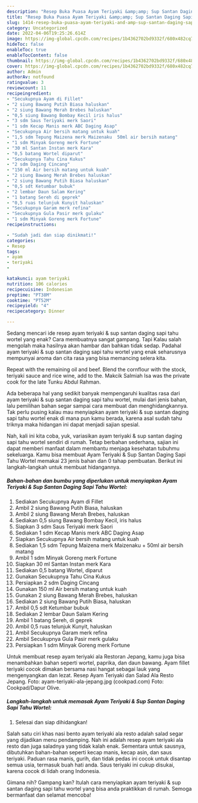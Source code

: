 ```yaml
---
description: "Resep Buka Puasa Ayam Teriyaki &amp;amp; Sup Santan Daging Sapi Tahu WortelMenu Sahur"
title: "Resep Buka Puasa Ayam Teriyaki &amp;amp; Sup Santan Daging Sapi Tahu WortelMenu Sahur"
slug: 1414-resep-buka-puasa-ayam-teriyaki-and-amp-sup-santan-daging-sapi-tahu-wortelmenu-sahur
category: Uncategorized
date: 2022-04-06T19:25:26.614Z
image: https://img-global.cpcdn.com/recipes/1b4362702bd9332f/680x482cq70/ayam-teriyaki-sup-santan-daging-sapi-tahu-wortel-foto-resep-utama.jpg
hideToc: false
enableToc: true
enableTocContent: false
thumbnail: https://img-global.cpcdn.com/recipes/1b4362702bd9332f/680x482cq70/ayam-teriyaki-sup-santan-daging-sapi-tahu-wortel-foto-resep-utama.jpg
cover: https://img-global.cpcdn.com/recipes/1b4362702bd9332f/680x482cq70/ayam-teriyaki-sup-santan-daging-sapi-tahu-wortel-foto-resep-utama.jpg
author: Admin
authorAv: notfound
ratingvalue: 3
reviewcount: 11
recipeingredient:
- "Secukupnya Ayam di Fillet"
- "2 siung Bawang Putih Biasa haluskan"
- "2 siung Bawang Merah Brebes haluskan"
- "0,5 siung Bawang Bombay Kecil iris halus"
- "3 sdm Saus Teriyaki merk Saori"
- "1 sdm Kecap Manis merk ABC Daging Asap"
- "Secukupnya Air bersih matang untuk kuah"
- "1,5 sdm Tepung Maizena merk Maizenaku  50ml air bersih matang"
- "1 sdm Minyak Goreng merk Fortune"
- "30 ml Santan Instan merk Kara"
- "0,5 batang Wortel diparut"
- "Secukupnya Tahu Cina Kukus"
- "2 sdm Daging Cincang"
- "150 ml Air bersih matang untuk kuah"
- "2 siung Bawang Merah Brebes haluskan"
- "2 siung Bawang Putih Biasa haluskan"
- "0,5 sdt Ketumbar bubuk"
- "2 lembar Daun Salam Kering"
- "1 batang Sereh di geprek"
- "0,5 ruas telunjuk Kunyit haluskan"
- "Secukupnya Garam merk refina"
- "Secukupnya Gula Pasir merk gulaku"
- "1 sdm Minyak Goreng merk Fortune"
recipeinstructions:

- "Sudah jadi dan siap dinikmati!"
categories:
- Resep
tags:
- ayam
- teriyaki
- 

katakunci: ayam teriyaki  
nutrition: 106 calories
recipecuisine: Indonesian
preptime: "PT38M"
cooktime: "PT52M"
recipeyield: "4"
recipecategory: Dinner

---
```



Sedang mencari ide resep ayam teriyaki &amp; sup santan daging sapi tahu wortel yang enak? Cara membuatnya sangat gampang. Tapi Kalau salah mengolah maka hasilnya akan hambar dan bahkan tidak sedap. Padahal ayam teriyaki &amp; sup santan daging sapi tahu wortel yang enak seharusnya mempunyai aroma dan cita rasa yang bisa memancing selera kita.


Repeat with the remaining oil and beef. Blend the cornflour with the stock, teriyaki sauce and rice wine, add to the. Makcik Salmiah Isa was the private cook for the late Tunku Abdul Rahman.

Ada beberapa hal yang sedikit banyak mempengaruhi kualitas rasa dari ayam teriyaki &amp; sup santan daging sapi tahu wortel, mulai dari jenis bahan, lalu pemilihan bahan segar sampai cara membuat dan menghidangkannya. Tak perlu pusing kalau mau menyiapkan ayam teriyaki &amp; sup santan daging sapi tahu wortel enak di mana pun kamu berada, karena asal sudah tahu triknya maka hidangan ini dapat menjadi sajian spesial.


Nah, kali ini kita coba, yuk, variasikan ayam teriyaki &amp; sup santan daging sapi tahu wortel sendiri di rumah. Tetap berbahan sederhana, sajian ini dapat memberi manfaat dalam membantu menjaga kesehatan tubuhmu sekeluarga. Kamu bisa membuat Ayam Teriyaki &amp; Sup Santan Daging Sapi Tahu Wortel memakai 23 jenis bahan dan 0 tahap pembuatan. Berikut ini langkah-langkah untuk membuat hidangannya.

<!--inarticleads1-->

##### Bahan-bahan dan bumbu yang diperlukan untuk menyiapkan Ayam Teriyaki &amp; Sup Santan Daging Sapi Tahu Wortel:

1. Sediakan Secukupnya Ayam di Fillet
1. Ambil 2 siung Bawang Putih Biasa, haluskan
1. Ambil 2 siung Bawang Merah Brebes, haluskan
1. Sediakan 0,5 siung Bawang Bombay Kecil, iris halus
1. Siapkan 3 sdm Saus Teriyaki merk Saori
1. Sediakan 1 sdm Kecap Manis merk ABC Daging Asap
1. Siapkan Secukupnya Air bersih matang untuk kuah
1. Sediakan 1,5 sdm Tepung Maizena merk Maizenaku + 50ml air bersih matang
1. Ambil 1 sdm Minyak Goreng merk Fortune
1. Siapkan 30 ml Santan Instan merk Kara
1. Sediakan 0,5 batang Wortel, diparut
1. Gunakan Secukupnya Tahu Cina Kukus
1. Persiapkan 2 sdm Daging Cincang
1. Gunakan 150 ml Air bersih matang untuk kuah
1. Gunakan 2 siung Bawang Merah Brebes, haluskan
1. Sediakan 2 siung Bawang Putih Biasa, haluskan
1. Ambil 0,5 sdt Ketumbar bubuk
1. Sediakan 2 lembar Daun Salam Kering
1. Ambil 1 batang Sereh, di geprek
1. Ambil 0,5 ruas telunjuk Kunyit, haluskan
1. Ambil Secukupnya Garam merk refina
1. Ambil Secukupnya Gula Pasir merk gulaku
1. Persiapkan 1 sdm Minyak Goreng merk Fortune


Untuk membuat resep ayam teriyaki ala Restoran Jepang, kamu juga bisa menambahkan bahan seperti wortel, paprika, dan daun bawang. Ayam fillet teriyaki cocok dimakan bersama nasi hangat sebagai lauk yang mengenyangkan dan lezat. Resep Ayam Teriyaki dan Salad Ala Resto Jepang. Foto: ayam-teriyaki-ala-jepang.jpg (cookpad.com) Foto: Cookpad/Dapur Olive. 

<!--inarticleads2-->

##### Langkah-langkah untuk memasak Ayam Teriyaki &amp; Sup Santan Daging Sapi Tahu Wortel:


1. Selesai dan siap dihidangkan!

Salah satu ciri khas nasi bento ayam teriyaki ala resto adalah salad segar yang dijadikan menu pendamping. Nah ini adalah resep ayam teriyaki ala resto dan juga saladnya yang tidak kalah enak. Sementara untuk sausnya, dibutuhkan bahan-bahan seperti kecap manis, kecap asin, dan saus teriyaki. Paduan rasa manis, gurih, dan tidak pedas ini cocok untuk disantap semua usia, termasuk buah hati anda. Saus teriyaki ini cukup disukai, karena cocok di lidah orang Indonesia. 

Gimana nih? Gampang kan? Itulah cara menyiapkan ayam teriyaki &amp; sup santan daging sapi tahu wortel yang bisa anda praktikkan di rumah. Semoga bermanfaat dan selamat mencoba!
